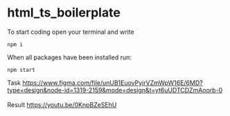 # html_ts_boilerplate
To start coding open your terminal and write
```
npm i
```

When all packages have been installed run:
```
npm start
```
Task https://www.figma.com/file/unUB1EuovPyjrVZmWpW16E/6MD?type=design&node-id=1319-2159&mode=design&t=yt6uUDTCDZmAoorb-0
<br>
<br>
Result https://youtu.be/0KnpBZeSEhU
